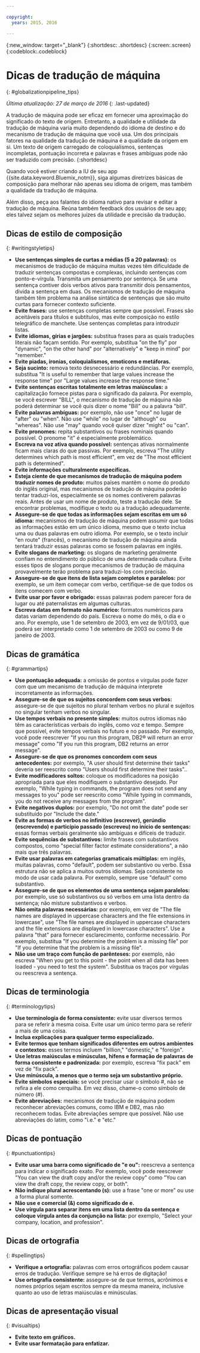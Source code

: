 ```yaml
---

copyright:
  years: 2015, 2016

---
```


{:new_window: target="_blank"}
{:shortdesc: .shortdesc}
{:screen:.screen}
{:codeblock:.codeblock}


# Dicas de tradução de máquina
{: #globalizationpipeline_tips}

*Última atualização: 27 de março de 2016*
{: .last-updated}

A tradução de máquina pode ser eficaz em fornecer uma aproximação do significado do texto de origem. Entretanto, a qualidade e utilidade da tradução de máquina varia muito dependendo do idioma de destino e do mecanismo de tradução de máquina que você usa. Um dos principais fatores na qualidade da tradução de máquina é a qualidade da origem em si. Um texto de origem carregado de coloquialismos, sentenças incompletas, pontuação incorreta e palavras e frases ambíguas pode não ser traduzido com precisão.
{:shortdesc}

Quando você estiver criando a IU de seu app {{site.data.keyword.Bluemix_notm}}, siga algumas diretrizes básicas de composição para melhorar não apenas seu idioma de origem, mas também a qualidade da tradução de máquina.

Além disso, peça aos falantes do idioma nativo para revisar e editar a tradução de máquina. Reúna também feedback dos usuários de seu app; eles talvez sejam os melhores juízes da utilidade e precisão da tradução.

## Dicas de estilo de composição
{: #writingstyletips}

* **Use sentenças simples de curtas a médias (5 a 20 palavras):** os mecanismos de tradução de máquina muitas vezes têm dificuldade de traduzir sentenças compostas e complexas, incluindo sentenças com ponto-e-vírgula. Transmita um pensamento por sentença. Se uma sentença contiver dois verbos ativos para transmitir dois pensamentos, divida a sentença em duas. Os mecanismos de tradução de máquina também têm problema na análise sintática de sentenças que são muito curtas para fornecer contexto suficiente.
* **Evite frases:** use sentenças completas sempre que possível. Frases são aceitáveis para títulos e subtítulos, mas evite composição no estilo telegráfico de manchete. Use sentenças completas para introduzir listas.
* **Evite idiomas, gírias e jargões:** substitua frases para as quais traduções literais não façam sentido. Por exemplo, substitua "on the fly" por "dynamic", "on the other hand" por "alternatively" e "keep in mind" por "remember."
* **Evite piadas, ironias, coloquialismos, emoticons e metáforas.**
* **Seja sucinto:** remova texto desnecessário e redundâncias. Por exemplo, substitua "It is useful to remember that large values increase the response time" por "Large values increase the response time."
* **Evite sentenças escritas totalmente em letras maiúsculas:** a capitalização fornece pistas para o significado da palavra. Por exemplo, se você escrever "BILL", o mecanismo de tradução de máquina não poderá determinar se você quis dizer o nome "Bill" ou a palavra "bill".
* **Evite palavras ambíguas:** por exemplo, não use "once" no lugar de "after" ou "when". Não use "while" no lugar de "although" ou "whereas". Não use "may" quando você quiser dizer "might" ou "can".
* **Evite pronomes:** repita substantivos ou frases nominais quando possível. O pronome "it" é especialmente problemático.
* **Escreva na voz ativa quando possível:**
sentenças ativas normalmente ficam mais claras do que passivas. Por exemplo, escreva "The utility determines which path is most efficient", em vez de "The most efficient path is determined".
* **Evite informações culturalmente específicas.**
* **Esteja ciente de que mecanismos de tradução de
máquina podem traduzir nomes de produto:** muitos países mantêm o nome do produto do inglês original, mas mecanismos de tradução de máquina poderão tentar traduzi-los, especialmente se os nomes contiverem palavras reais. Antes de usar um nome de produto, teste a tradução dele. Se encontrar problemas, modifique o texto ou a tradução adequadamente.
* **Assegure-se de que todas as informações sejam
escritas em um só idioma:** mecanismos de tradução de máquina podem assumir que todas as informações estão em um único idioma, mesmo que o texto inclua uma ou duas palavras em outro idioma. Por exemplo, se o texto incluir "en route" (francês), o mecanismo de tradução de máquina ainda tentará traduzir essas palavras como se fossem palavras em inglês.
* **Evite slogans de marketing:** os slogans de marketing geralmente confiam no entendimento do público de uma determinada cultura. Evite esses tipos de slogans porque mecanismos de tradução de máquina provavelmente terão problema para traduzi-los com precisão.
* **Assegure-se de que itens de lista sejam completos e paralelos:** por exemplo, se um item começar com verbo, certifique-se de que todos os itens comecem com verbo.
* **Evite usar por favor e obrigado:** essas palavras podem parecer fora de lugar ou até paternalistas em algumas culturas.
* **Escreva datas em formato não numérico:** formatos numéricos para datas variam dependendo do país. Escreva o nome do mês, o dia e o ano. Por exemplo, use 1 de setembro de 2003, em vez de 9/01/03, que poderá ser interpretado como 1 de setembro de 2003 ou como 9 de janeiro de 2003.

## Dicas de gramática
{: #grammartips}

* **Use pontuação adequada:** a omissão de pontos e vírgulas pode fazer com que um mecanismo de tradução de máquina interprete incorretamente as informações.
* **Assegure-se de que os sujeitos concordem com seus
verbos:** assegure-se de que sujeitos no plural tenham verbos no plural e sujeitos no singular tenham verbos no singular.
* **Use tempos verbais no presente simples:** muitos outros idiomas não têm as características verbais do inglês, como voz e tempo. Sempre que possível, evite tempos verbais no futuro e no passado. Por exemplo, você pode reescrever "If you run this program, DB2® will return an error message" como "If you run this program, DB2 returns an error message".
* **Assegure-se de que os pronomes concordem com seus antecedentes:** por exemplo, "A user should first determine their tasks" deveria ser reescrito como "Users should first determine their tasks"..
* **Evite modificadores soltos:** coloque os modificadores na posição apropriada para que eles modifiquem o substantivo desejado. Por exemplo, "While typing in commands, the program does not send any messages to you" pode ser reescrito como "While typing in commands, you do not receive any messages from the program".
* **Evite negativos duplos:** por exemplo,
"Do not omit the date" pode ser substituído por "Include the date." 
* **Evite as formas de verbos no infinitivo
(escrever), gerúndio (escrevendo) e particípio passado (escreveu) no início de sentenças:** essas formas verbais geralmente são ambíguas e difíceis de traduzir.
* **Evite sequências de substantivos:** limite frases com substantivos compostos, como "special filter factor estimate considerations", a não mais que três palavras.
* **Evite usar palavras em categorias gramaticais
múltiplas:** em inglês, muitas palavras, como "default", podem ser substantivo ou verbo. Essa estrutura não se aplica a muitos outros idiomas. Seja consistente no modo de usar cada palavra. Por exemplo, sempre use "default" como substantivo.
* **Assegure-se de que os elementos de uma sentença
sejam paralelos:** por exemplo, use só substantivos ou só verbos em uma lista dentro da sentença; não misture substantivos e verbos.
* **Não omita palavras necessárias:** por exemplo, em vez de "The file names are displayed in uppercase characters and the file extensions in lowercase", use "The file names are displayed in uppercase characters and the file extensions are displayed in lowercase characters". Use a palavra "that" para fornecer esclarecimento, conforme necessário. Por exemplo, substitua "If you determine the problem is a missing file" por "If you determine that the problem is a missing file".
* **Não use um traço com função de parênteses:** por exemplo, não escreva "When you get to this point - the point when all data has been loaded - you need to test the system". Substitua os traços por vírgulas ou reescreva a
sentença.
 
## Dicas de terminologia
{: #terminologytips}

* **Use terminologia de forma consistente:** evite usar diversos termos para se referir à mesma coisa. Evite usar um único termo para se referir a mais de uma coisa.
* **Inclua explicações para qualquer termo especializado.**
* **Evite termos que tenham significados diferentes em outros ambientes e contextos:** esses termos incluem "billion," "domestic," e "foreign".
* **Use letras maiúsculas e minúsculas, hifens e formação de palavras de forma consistente e padronizada:** por exemplo, escreva "fix pack" em vez de "fix pack".
* **Use minúscula, a menos que o termo seja um substantivo próprio.**
* **Evite símbolos especiais:** se você precisar usar o símbolo #, não se refira a ele como cerquilha. Em vez disso, chame-o como símbolo de número (#).
* **Evite abreviações:** mecanismos de tradução de máquina podem reconhecer abreviações comuns, como IBM e DB2, mas não reconhecem todas. Evite abreviações sempre que possível. Não use abreviações do latim, como "i.e." e "etc."

## Dicas de pontuação
{: #punctuationtips}

* **Evite usar uma barra como significado de "e
ou":** reescreva a sentença para indicar o significado exato. Por exemplo, você pode reescrever "You can view the draft copy and/or the review copy" como "You can view the draft copy, the review copy, or both".
* **Não indique plural acrescentando (s):**
use a frase "one or more" ou use a forma plural somente.
* **Não use e comercial (&) como significado de e.**
* **Use vírgula para separar itens em uma lista
dentro da sentença e coloque vírgula antes da conjunção na
lista:** por exemplo, "Select your company, location, and profession".

## Dicas de ortografia
{: #spellingtips}

* **Verifique a ortografia:** palavras com erros ortográficos podem causar erros de tradução. Verifique sempre se há erros de digitação!
* **Use ortografia consistente:** assegure-se de que termos, acrônimos e nomes próprios sejam escritos sempre da mesma maneira, inclusive quanto ao uso de letras maiúsculas e minúsculas.

## Dicas de apresentação visual
{: #visualtips}

* **Evite texto em gráficos.**
* **Evite usar formatação para enfatizar.**
